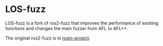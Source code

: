 # LOS-fuzz
LOS-fuzz is a fork of ros2-fuzz that improves the performance of existing functions and changes the main fuzzer from AFL to AFL++.

The original ros2-fuzz is in [rosin-project](https://github.com/rosin-project/ros2_fuzz).
